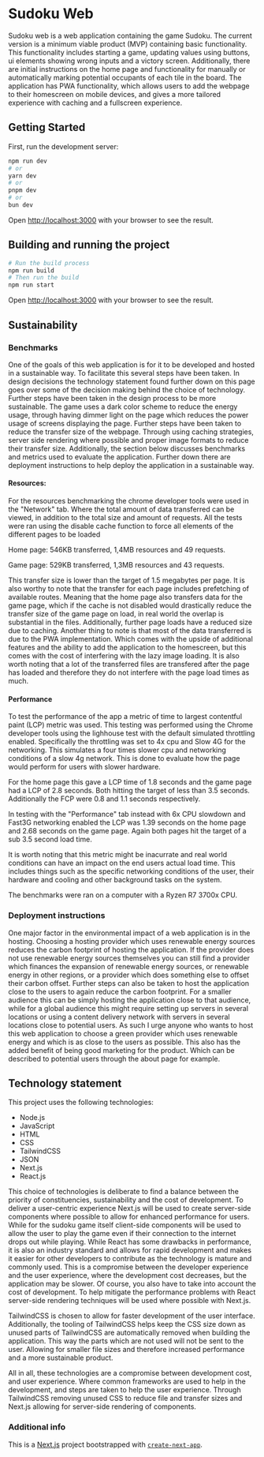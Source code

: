 # Sudoku Web

Sudoku web is a web application containing the game Sudoku.
The current version is a minimum viable product (MVP) containing basic functionality.
This functionality includes starting a game, updating values using buttons,
ui elements showing wrong inputs and a victory screen. Additionally, there are initial instructions on the home page
and functionality for manually or automatically marking potential occupants of each tile in the board.
The application has PWA functionality, which allows users to add the webpage to their homescreen on mobile devices,
and gives a more tailored experience with caching and a fullscreen experience.


## Getting Started

First, run the development server:

```bash
npm run dev
# or
yarn dev
# or
pnpm dev
# or
bun dev
```

Open [http://localhost:3000](http://localhost:3000) with your browser to see the result.

## Building and running the project
```bash
# Run the build process
npm run build
# Then run the build
npm run start
```

Open [http://localhost:3000](http://localhost:3000) with your browser to see the result.

## Sustainability

### Benchmarks
One of the goals of this web application is for it to be developed and hosted in a sustainable way. To facilitate this several steps have been taken.
In design decisions the technology statement found further down on this page goes over some of the decision making behind the choice of technology.
Further steps have been taken in the design process to be more sustainable. The game uses a dark color scheme to reduce the energy usage, through
having dimmer light on the page which reduces the power usage of screens displaying the page. Further steps have been taken to reduce the transfer size
of the webpage. Through using caching strategies, server side rendering where possible and proper image formats to reduce their transfer size.
Additionally, the section below discusses benchmarks and metrics used to evaluate the application. Further down there are deployment instructions
to help deploy the application in a sustainable way. 

#### Resources:
For the resources benchmarking the chrome developer tools were used in the "Network" tab. 
Where the total amount of data transferred can be viewed, in addition to the total size and amount
of requests. All the tests were ran using the disable cache function to force all elements of the
different pages to be loaded

Home page:
546KB transferred, 1,4MB resources and 49 requests.

Game page:
529KB transferred, 1,3MB resources and 43 requests.

This transfer size is lower than the target of 1.5 megabytes per page. It is also worthy to note that
the transfer for each page includes prefetching of available routes. Meaning that the home page also
transfers data for the game page, which if the cache is not disabled would drastically reduce the transfer size
of the game page on load, in real world the overlap is substantial in the files. 
Additionally, further page loads have a reduced size due to caching.
Another thing to note is that most of the data transferred is due to the PWA implementation.
Which comes with the upside of additional features and the ability to add the application to the homescreen,
but this comes with the cost of interfering with the lazy image loading. It is also worth noting that
a lot of the transferred files are transfered after the page has loaded and therefore they do not interfere
with the page load times as much.

#### Performance
To test the performance of the app a metric of time to largest contentful paint (LCP) metric was used.
This testing was performed using the Chrome developer tools using the lighhouse test with the default 
simulated throttling enabled. Specifically the throttling was set to 4x cpu and Slow 4G for the networking. 
This simulates a four times slower cpu and networking conditions of a slow 4g network. 
This is done to evaluate how the page would perform for users with slower hardware.

For the home page this gave a LCP time of 1.8 seconds and the game page had a LCP of 2.8 seconds.
Both hitting the target of less than 3.5 seconds.
Additionally the FCP were 0.8 and 1.1 seconds respectively.

In testing with the "Performance" tab instead with 6x CPU slowdown and Fast3G networking enabled the
LCP was 1.39 seconds on the home page and 2.68 seconds on the game page.
Again both pages hit the target of a sub 3.5 second load time.

It is worth noting that this metric might be inacurrate and real world conditions can have an impact
on the end users actual load time. This includes things such as the specific networking conditions of 
the user, their hardware and cooling and other background tasks on the system.

The benchmarks were ran on a computer with a Ryzen R7 3700x CPU.

### Deployment instructions
One major factor in the environmental impact of a web application is in the hosting. Choosing a hosting
provider which uses renewable energy sources reduces the carbon footprint of hosting the application. If the provider does not use renewable energy sources themselves you can still find a provider which finances the expansion of renewable energy sources, or renewable energy in other regions, or a provider which does something else to offset their carbon offset.
Further steps can also be taken to host the application close to the users to again reduce the carbon footprint. For a smaller audience this can be simply hosting the application close to that audience, while for a global audience this might require setting up servers in several locations or using a content delivery network with servers in several locations close to potential users.
As such I urge anyone who wants to host this web application to choose a green provider which uses renewable energy
and which is as close to the users as possible. This also has the added benefit of being good marketing for the
product. Which can be described to potential users through the about page for example.

## Technology statement
This project uses the following technologies:
* Node.js
* JavaScript
* HTML
* CSS
* TailwindCSS
* JSON
* Next.js
* React.js

This choice of technologies is deliberate to find a balance between the priority of constituencies,
sustainability and the cost of development. To deliver a user-centric experience Next.js will
be used to create server-side components where possible to allow for enhanced performance
for users. While for the sudoku game itself client-side components will be used to allow the
user to play the game even if their connection to the internet drops out while playing. While
React has some drawbacks in performance, it is also an industry standard and allows for
rapid development and makes it easier for other developers to contribute as the technology
is mature and commonly used. This is a compromise between the developer experience and
the user experience, where the development cost decreases, but the application may be slower.
Of course, you also have to take into account the cost of development. To help mitigate the
performance problems with React server-side rendering techniques will be used where possible
with Next.js.

TailwindCSS is chosen to allow for faster development of the user interface. Additionally, the
tooling of TailwindCSS helps keep the CSS size down as unused parts of TailwindCSS are
automatically removed when building the application. This way the parts which are not used
will not be sent to the user. Allowing for smaller file sizes and therefore increased performance
and a more sustainable product.

All in all, these technologies are a compromise between development cost, and user experience.
Where common frameworks are used to help in the development, and steps are taken to help
the user experience. Through TailwindCSS removing unused CSS to reduce file and transfer
sizes and Next.js allowing for server-side rendering of components.


### Additional info

This is a [Next.js](https://nextjs.org/) project bootstrapped with [`create-next-app`](https://github.com/vercel/next.js/tree/canary/packages/create-next-app).